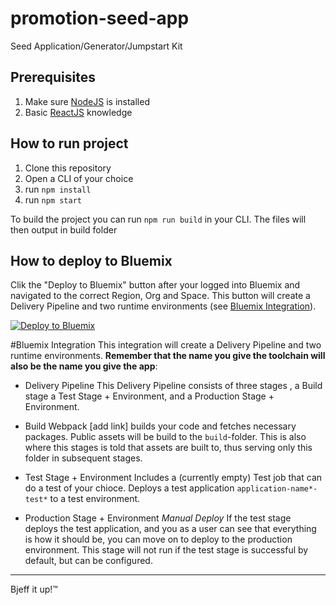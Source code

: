 # promotion-seed-app
Seed Application/Generator/Jumpstart Kit

## Prerequisites
1. Make sure [NodeJS](https://nodejs.org/en/download/) is installed
2. Basic [ReactJS](https://facebook.github.io/react/docs/hello-world.html) knowledge

## How to run project
1. Clone this repository
3. Open a CLI of your choice
4. run `npm install`
5. run `npm start`

To build the project you can run `npm run build` in your CLI. The files will then output in build folder

## How to deploy to Bluemix
Clik the "Deploy to Bluemix" button after your logged into Bluemix and navigated to the correct Region, Org and Space. This button will create a Delivery Pipeline and two runtime environments (see [Bluemix Integration](#Bluemix-Integration)).

[![Deploy to Bluemix](https://bluemix.net/deploy/button.png)](https://bluemix.net/devops/setup/deploy/?repository=https://github.com/larshnordli/promotion-seed-app)


#Bluemix Integration
This integration will create a Delivery Pipeline and two runtime environments. **Remember that the name you give the toolchain will also be the name you give the app**:

- Delivery Pipeline
This Delivery Pipeline consists of three stages , a Build stage a Test Stage + Environment, and a Production Stage + Environment.

- Build
Webpack [add link] builds your code and fetches necessary packages. Public assets will be build to the `build`-folder. This is also where this stages is told that assets are built to, thus serving only this folder in subsequent stages.

- Test Stage + Environment
Includes a (currently empty) Test job that can do a test of your chioce. Deploys a test application `application-name*-test*` to a test environment.

- Production Stage + Environment
*Manual Deploy* If the test stage deploys the test application, and you as a user can see that everything is how it should be, you can move on to deploy to the production environment. This stage will not run if the test stage is successful by default, but can be configured.

----
Bjeff it up!™
